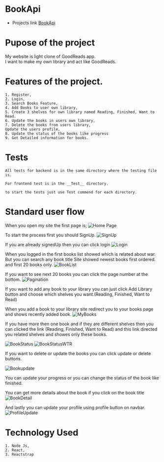 # BookApi
- Projects link [BookApi](https://mete-bookapi.surge.sh)

# Pupose of the project 
My website is light clone of GoodReads app.   
I want to make my own library and act like GoodReads.   

# Features of the project.
    1. Register,
    2. Login,
    3. Search Books Feature,
    4. Add Books to user own library,
    5. Create 3 shelves for own library named Reading, Finished, Want to Read.
    6. Update the books in users own library,
    7. Delete the books from users library,
    Update the users profile,
    8. Update the status of the books like progress
    9. Get Detailed information for books.

# Tests
    All tests for backend is in the same directory where the testing file is.

    For frontend test is in the __Test__ directory.  

    to start the tests just use Test commend for each directory.

# Standard user flow  

When you open my site the first page is;
![Home Page](Untitled.jpg) 

To start the process first you should SignUp.
![SignUp](Signup.png)

If you are already signedUp then you can click login
![Login](Login.png)

When you logged in the first books list showed which is related about war.
But you can search any book title 
Site showed newest books first ordered. and first 20 books only.
![BookList](booklist.jpg)

If you want to see next 20 books you can click the page number at the bottom.
![Pagination](BookListpagination.png)

If you want to add any book to your library you can just click Add Library
button and choose which shelves you want.(Reading, Finished, Want to Read)

When you add a book to your library site redirect you to your books page  
and shows recently added book.
![MyBooks](Mybooks.png)

If you have more then one book and if they are different shelves then you can clicked the link (Reading, Finished, Want to Read) and this link directed you related shelves and showes only these books.

![BookStatus](Bookstatusreading.png)
![BookStatusWTR](BookstatusWTR.png)

If you want to delete or update the books you can click update or delete buttons.

![Bookupdate](Bookstatusupdate.png)

You can update your progress or you can change the status of the book like finished.

You can get more details about the book if you click on the book title 
![BookDetail](Bookdetails.png)

And lastly you can update your profile using profile button on navbar.
![ProfileUpdate](Profileupdate.png)

# Technology Used

    1. Node Js,
    2. React,
    3. Reactstrap

 


